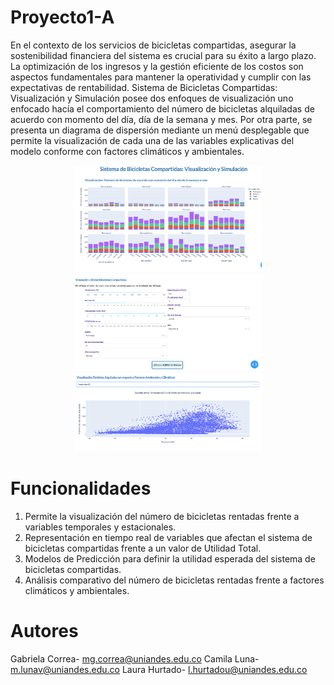 # Proyecto1-A
En el contexto de los servicios de bicicletas compartidas, asegurar la sostenibilidad financiera del sistema es crucial para su éxito a largo plazo. La optimización de los ingresos y la gestión eficiente de los costos son aspectos fundamentales para mantener la operatividad y cumplir con las expectativas de rentabilidad. Sistema de Bicicletas Compartidas: Visualización y Simulación posee dos enfoques de visualización uno enfocado hacía el comportamiento del número de bicicletas alquiladas de acuerdo con momento del día, día de la semana y mes. Por otra parte, se presenta un diagrama de dispersión mediante un menú desplegable que permite la visualización de cada una de las variables explicativas del modelo conforme con factores climáticos y ambientales. 

<div style="text-align:center;">
    <img src="image.png" alt="Descripción" style="max-width:300px; height:auto;">
    <img src="image-1.png" alt="Descripción" style="max-width:300px; height:auto;">
    <img src="image-2.png" alt="Descripción" style="max-width:300px; height:auto;">
</div>




# Funcionalidades
1.	Permite la visualización del número de bicicletas rentadas frente a variables temporales y estacionales.
2.	Representación en tiempo real de variables que afectan el sistema de bicicletas compartidas frente a un valor de Utilidad Total.
3.	Modelos de Predicción para definir la utilidad esperada del sistema de bicicletas compartidas.
4.	Análisis comparativo del número de bicicletas rentadas frente a factores climáticos y ambientales.

# Autores
Gabriela Correa- mg.correa@uniandes.edu.co 
Camila Luna- m.lunav@uniandes.edu.co 
Laura Hurtado- l.hurtadou@uniandes.edu.co
